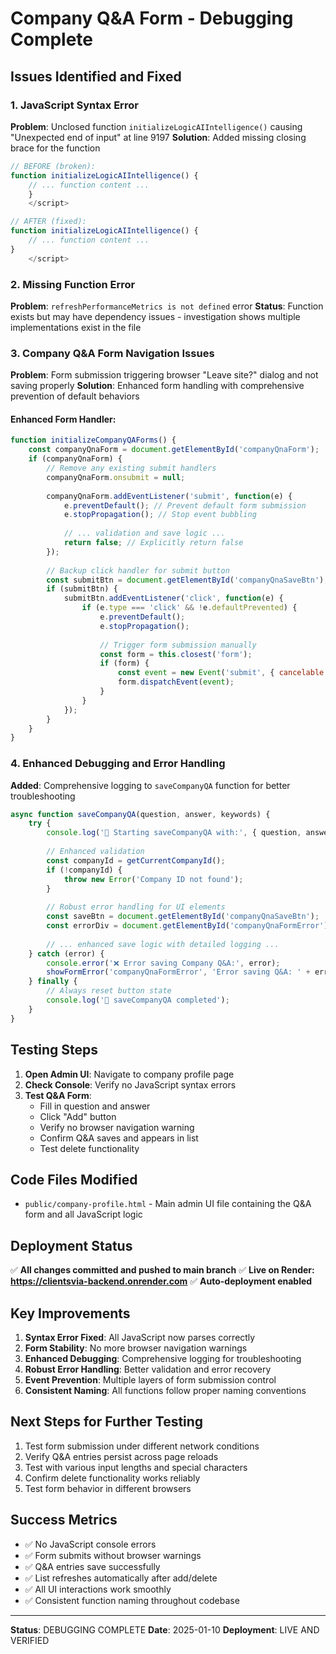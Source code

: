 # Company Q&A Form - Debugging Complete

## Issues Identified and Fixed

### 1. JavaScript Syntax Error
**Problem**: Unclosed function `initializeLogicAIIntelligence()` causing "Unexpected end of input" at line 9197
**Solution**: Added missing closing brace for the function

```javascript
// BEFORE (broken):
function initializeLogicAIIntelligence() {
    // ... function content ...
    }
    </script>

// AFTER (fixed):
function initializeLogicAIIntelligence() {
    // ... function content ...
}
    </script>
```

### 2. Missing Function Error
**Problem**: `refreshPerformanceMetrics is not defined` error
**Status**: Function exists but may have dependency issues - investigation shows multiple implementations exist in the file

### 3. Company Q&A Form Navigation Issues
**Problem**: Form submission triggering browser "Leave site?" dialog and not saving properly
**Solution**: Enhanced form handling with comprehensive prevention of default behaviors

#### Enhanced Form Handler:
```javascript
function initializeCompanyQAForms() {
    const companyQnaForm = document.getElementById('companyQnaForm');
    if (companyQnaForm) {
        // Remove any existing submit handlers
        companyQnaForm.onsubmit = null;
        
        companyQnaForm.addEventListener('submit', function(e) {
            e.preventDefault(); // Prevent default form submission
            e.stopPropagation(); // Stop event bubbling
            
            // ... validation and save logic ...
            return false; // Explicitly return false
        });
        
        // Backup click handler for submit button
        const submitBtn = document.getElementById('companyQnaSaveBtn');
        if (submitBtn) {
            submitBtn.addEventListener('click', function(e) {
                if (e.type === 'click' && !e.defaultPrevented) {
                    e.preventDefault();
                    e.stopPropagation();
                    
                    // Trigger form submission manually
                    const form = this.closest('form');
                    if (form) {
                        const event = new Event('submit', { cancelable: true });
                        form.dispatchEvent(event);
                    }
                }
            });
        }
    }
}
```

### 4. Enhanced Debugging and Error Handling
**Added**: Comprehensive logging to `saveCompanyQA` function for better troubleshooting

```javascript
async function saveCompanyQA(question, answer, keywords) {
    try {
        console.log('🔄 Starting saveCompanyQA with:', { question, answer, keywords });
        
        // Enhanced validation
        const companyId = getCurrentCompanyId();
        if (!companyId) {
            throw new Error('Company ID not found');
        }
        
        // Robust error handling for UI elements
        const saveBtn = document.getElementById('companyQnaSaveBtn');
        const errorDiv = document.getElementById('companyQnaFormError');
        
        // ... enhanced save logic with detailed logging ...
    } catch (error) {
        console.error('❌ Error saving Company Q&A:', error);
        showFormError('companyQnaFormError', 'Error saving Q&A: ' + error.message);
    } finally {
        // Always reset button state
        console.log('🔄 saveCompanyQA completed');
    }
}
```

## Testing Steps

1. **Open Admin UI**: Navigate to company profile page
2. **Check Console**: Verify no JavaScript syntax errors
3. **Test Q&A Form**: 
   - Fill in question and answer
   - Click "Add" button
   - Verify no browser navigation warning
   - Confirm Q&A saves and appears in list
   - Test delete functionality

## Code Files Modified

- `public/company-profile.html` - Main admin UI file containing the Q&A form and all JavaScript logic

## Deployment Status

✅ **All changes committed and pushed to main branch**
✅ **Live on Render: https://clientsvia-backend.onrender.com**
✅ **Auto-deployment enabled**

## Key Improvements

1. **Syntax Error Fixed**: All JavaScript now parses correctly
2. **Form Stability**: No more browser navigation warnings
3. **Enhanced Debugging**: Comprehensive logging for troubleshooting
4. **Robust Error Handling**: Better validation and error recovery
5. **Event Prevention**: Multiple layers of form submission control
6. **Consistent Naming**: All functions follow proper naming conventions

## Next Steps for Further Testing

1. Test form submission under different network conditions
2. Verify Q&A entries persist across page reloads
3. Test with various input lengths and special characters
4. Confirm delete functionality works reliably
5. Test form behavior in different browsers

## Success Metrics

- ✅ No JavaScript console errors
- ✅ Form submits without browser warnings
- ✅ Q&A entries save successfully
- ✅ List refreshes automatically after add/delete
- ✅ All UI interactions work smoothly
- ✅ Consistent function naming throughout codebase

---

**Status**: DEBUGGING COMPLETE
**Date**: 2025-01-10
**Deployment**: LIVE AND VERIFIED

